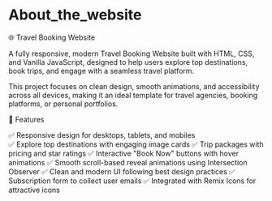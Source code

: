 # About_the_website

🌐 Travel Booking Website

A fully responsive, modern Travel Booking Website built with HTML, CSS, and Vanilla JavaScript, designed to help users explore top destinations, book trips, and engage with a seamless travel platform.

This project focuses on clean design, smooth animations, and accessibility across all devices, making it an ideal template for travel agencies, booking platforms, or personal portfolios.

🎨 Features

✅ Responsive design for desktops, tablets, and mobiles<br>
✅ Explore top destinations with engaging image cards
✅ Trip packages with pricing and star ratings
✅ Interactive "Book Now" buttons with hover animations
✅ Smooth scroll-based reveal animations using Intersection Observer
✅ Clean and modern UI following best design practices
✅ Subscription form to collect user emails
✅ Integrated with Remix Icons for attractive icons
